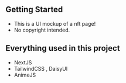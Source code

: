 ## Getting Started
- This is a UI mockup of a nft page!
- No copyright intended. 

## Everything used in this project
- NextJS
- TailwindCSS , DaisyUI
- AnimeJS 


